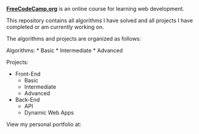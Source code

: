 [**FreeCodeCamp.org**](http://freecodecamp.org) is an online course for learning web development.


This repository contains all algorithms I have solved and all projects I have completed or am currently working on.

The algorithms and projects are organized as follows:

Algorithms: 
    * Basic
    * Intermediate
    * Advanced

Projects:
  * Front-End
    * Basic
    * Intermediate
    * Advanced
  * Back-End
    * API
    * Dynamic Web Apps



View my personal portfolio at: <portfolio>

